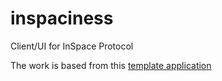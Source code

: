 # inspaciness

Client/UI for InSpace Protocol

The work is based from this [template application](https://github.com/CoongCrafts/playground-dapp)
